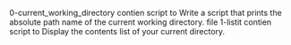 0-current_working_directory contien script to Write a script that prints the absolute path name of the current working directory.
file 1-listit contien script to Display the contents list of your current directory.
